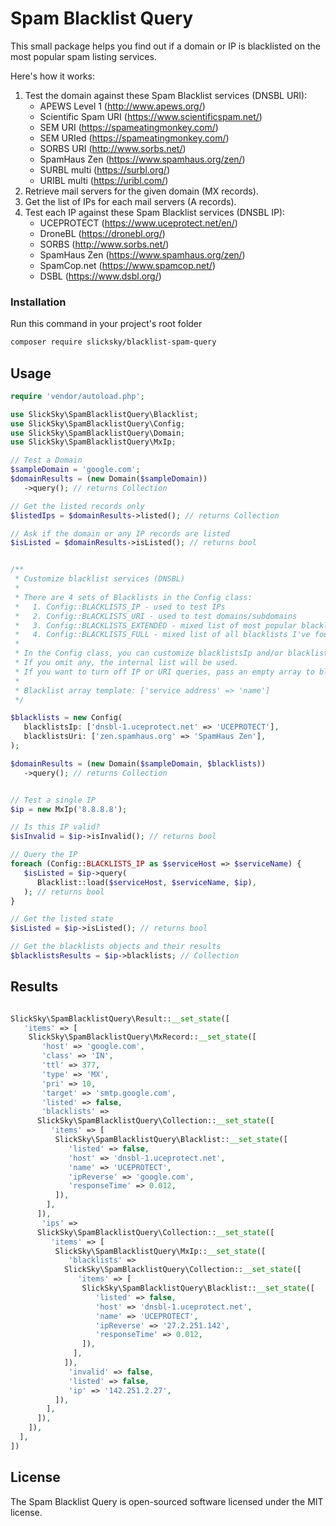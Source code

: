 # Spam Blacklist Query

This small package helps you find out if a domain or IP is blacklisted on the most popular spam listing services.

Here's how it works:
1. Test the domain against these Spam Blacklist services (DNSBL URI):
   - APEWS Level 1 (http://www.apews.org/)
   - Scientific Spam URI (https://www.scientificspam.net/)
   - SEM URI (https://spameatingmonkey.com/)
   - SEM URIed (https://spameatingmonkey.com/)
   - SORBS URI (http://www.sorbs.net/)
   - SpamHaus Zen (https://www.spamhaus.org/zen/)
   - SURBL multi (https://surbl.org/)
   - URIBL multi (https://uribl.com/)
2. Retrieve mail servers for the given domain (MX records).
3. Get the list of IPs for each mail servers (A records).
4. Test each IP against these Spam Blacklist services (DNSBL IP):
   - UCEPROTECT (https://www.uceprotect.net/en/)
   - DroneBL (https://dronebl.org/)
   - SORBS (http://www.sorbs.net/)
   - SpamHaus Zen (https://www.spamhaus.org/zen/)
   - SpamCop.net (https://www.spamcop.net/)
   - DSBL (https://www.dsbl.org/)


### Installation

Run this command in your project's root folder

```bash
composer require slicksky/blacklist-spam-query
```

## Usage

```php
require 'vendor/autoload.php';

use SlickSky\SpamBlacklistQuery\Blacklist;
use SlickSky\SpamBlacklistQuery\Config;
use SlickSky\SpamBlacklistQuery\Domain;
use SlickSky\SpamBlacklistQuery\MxIp;

// Test a Domain
$sampleDomain = 'google.com';
$domainResults = (new Domain($sampleDomain))
   ->query(); // returns Collection

// Get the listed records only
$listedIps = $domainResults->listed(); // returns Collection

// Ask if the domain or any IP records are listed
$isListed = $domainResults->isListed(); // returns bool


/**
 * Customize blacklist services (DNSBL)
 *
 * There are 4 sets of Blacklists in the Config class:
 *   1. Config::BLACKLISTS_IP - used to test IPs
 *   2. Config::BLACKLISTS_URI - used to test domains/subdomains
 *   3. Config::BLACKLISTS_EXTENDED - mixed list of most popular blacklists
 *   4. Config::BLACKLISTS_FULL - mixed list of all blacklists I've found so far
 *
 * In the Config class, you can customize blacklistsIp and/or blacklistsUri.
 * If you omit any, the internal list will be used.
 * If you want to turn off IP or URI queries, pass an empty array to blacklistsIp or blacklistsUri.
 *
 * Blacklist array template: ['service address' => 'name']
 */

$blacklists = new Config(
   blacklistsIp: ['dnsbl-1.uceprotect.net' => 'UCEPROTECT'],
   blacklistsUri: ['zen.spamhaus.org' => 'SpamHaus Zen'],
);

$domainResults = (new Domain($sampleDomain, $blacklists))
   ->query(); // returns Collection


// Test a single IP
$ip = new MxIp('8.8.8.8');

// Is this IP valid?
$isInvalid = $ip->isInvalid(); // returns bool

// Query the IP
foreach (Config::BLACKLISTS_IP as $serviceHost => $serviceName) {
   $isListed = $ip->query(
      Blacklist::load($serviceHost, $serviceName, $ip),
   ); // returns bool
}

// Get the listed state
$isListed = $ip->isListed(); // returns bool

// Get the blacklists objects and their results
$blacklistsResults = $ip->blacklists; // Collection


```

## Results

```php

SlickSky\SpamBlacklistQuery\Result::__set_state([
   'items' => [
    SlickSky\SpamBlacklistQuery\MxRecord::__set_state([
       'host' => 'google.com',
       'class' => 'IN',
       'ttl' => 377,
       'type' => 'MX',
       'pri' => 10,
       'target' => 'smtp.google.com',
       'listed' => false,
       'blacklists' =>
      SlickSky\SpamBlacklistQuery\Collection::__set_state([
         'items' => [
          SlickSky\SpamBlacklistQuery\Blacklist::__set_state([
             'listed' => false,
             'host' => 'dnsbl-1.uceprotect.net',
             'name' => 'UCEPROTECT',
             'ipReverse' => 'google.com',
             'responseTime' => 0.012,
          ]),
        ],
      ]),
       'ips' =>
      SlickSky\SpamBlacklistQuery\Collection::__set_state([
         'items' => [
          SlickSky\SpamBlacklistQuery\MxIp::__set_state([
             'blacklists' =>
            SlickSky\SpamBlacklistQuery\Collection::__set_state([
               'items' => [
                SlickSky\SpamBlacklistQuery\Blacklist::__set_state([
                   'listed' => false,
                   'host' => 'dnsbl-1.uceprotect.net',
                   'name' => 'UCEPROTECT',
                   'ipReverse' => '27.2.251.142',
                   'responseTime' => 0.012,
                ]),
              ],
            ]),
             'invalid' => false,
             'listed' => false,
             'ip' => '142.251.2.27',
          ]),
        ],
      ]),
    ]),
  ],
])

```

## License

The Spam Blacklist Query is open-sourced software licensed under the MIT license.
